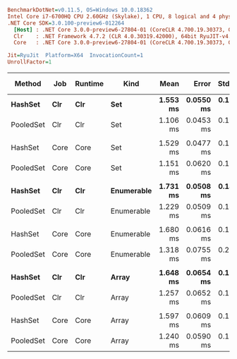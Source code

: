 ``` ini

BenchmarkDotNet=v0.11.5, OS=Windows 10.0.18362
Intel Core i7-6700HQ CPU 2.60GHz (Skylake), 1 CPU, 8 logical and 4 physical cores
.NET Core SDK=3.0.100-preview6-012264
  [Host] : .NET Core 3.0.0-preview6-27804-01 (CoreCLR 4.700.19.30373, CoreFX 4.700.19.30308), 64bit RyuJIT
  Clr    : .NET Framework 4.7.2 (CLR 4.0.30319.42000), 64bit RyuJIT-v4.8.3801.0
  Core   : .NET Core 3.0.0-preview6-27804-01 (CoreCLR 4.700.19.30373, CoreFX 4.700.19.30308), 64bit RyuJIT

Jit=RyuJit  Platform=X64  InvocationCount=1  
UnrollFactor=1  

```
|    Method |  Job | Runtime |       Kind |     Mean |     Error |    StdDev |   Median | Ratio | RatioSD | Gen 0 | Gen 1 | Gen 2 | Allocated |
|---------- |----- |-------- |----------- |---------:|----------:|----------:|---------:|------:|--------:|------:|------:|------:|----------:|
|   **HashSet** |  **Clr** |     **Clr** |        **Set** | **1.553 ms** | **0.0550 ms** | **0.1523 ms** | **1.517 ms** |  **1.00** |    **0.00** |     **-** |     **-** |     **-** |    **8192 B** |
| PooledSet |  Clr |     Clr |        Set | 1.106 ms | 0.0453 ms | 0.1248 ms | 1.077 ms |  0.72 |    0.10 |     - |     - |     - |    8192 B |
|           |      |         |            |          |           |           |          |       |         |       |       |       |           |
|   HashSet | Core |    Core |        Set | 1.529 ms | 0.0477 ms | 0.1330 ms | 1.499 ms |  1.00 |    0.00 |     - |     - |     - |      40 B |
| PooledSet | Core |    Core |        Set | 1.151 ms | 0.0620 ms | 0.1768 ms | 1.086 ms |  0.76 |    0.13 |     - |     - |     - |      40 B |
|           |      |         |            |          |           |           |          |       |         |       |       |       |           |
|   **HashSet** |  **Clr** |     **Clr** | **Enumerable** | **1.731 ms** | **0.0508 ms** | **0.1458 ms** | **1.698 ms** |  **1.00** |    **0.00** |     **-** |     **-** |     **-** |    **8192 B** |
| PooledSet |  Clr |     Clr | Enumerable | 1.229 ms | 0.0509 ms | 0.1444 ms | 1.165 ms |  0.71 |    0.10 |     - |     - |     - |    8192 B |
|           |      |         |            |          |           |           |          |       |         |       |       |       |           |
|   HashSet | Core |    Core | Enumerable | 1.680 ms | 0.0616 ms | 0.1768 ms | 1.641 ms |  1.00 |    0.00 |     - |     - |     - |      40 B |
| PooledSet | Core |    Core | Enumerable | 1.318 ms | 0.0755 ms | 0.2191 ms | 1.223 ms |  0.79 |    0.13 |     - |     - |     - |      40 B |
|           |      |         |            |          |           |           |          |       |         |       |       |       |           |
|   **HashSet** |  **Clr** |     **Clr** |      **Array** | **1.648 ms** | **0.0654 ms** | **0.1767 ms** | **1.601 ms** |  **1.00** |    **0.00** |     **-** |     **-** |     **-** |    **8192 B** |
| PooledSet |  Clr |     Clr |      Array | 1.257 ms | 0.0652 ms | 0.1859 ms | 1.185 ms |  0.77 |    0.15 |     - |     - |     - |    8192 B |
|           |      |         |            |          |           |           |          |       |         |       |       |       |           |
|   HashSet | Core |    Core |      Array | 1.597 ms | 0.0609 ms | 0.1707 ms | 1.541 ms |  1.00 |    0.00 |     - |     - |     - |      32 B |
| PooledSet | Core |    Core |      Array | 1.240 ms | 0.0590 ms | 0.1634 ms | 1.188 ms |  0.79 |    0.14 |     - |     - |     - |      32 B |
